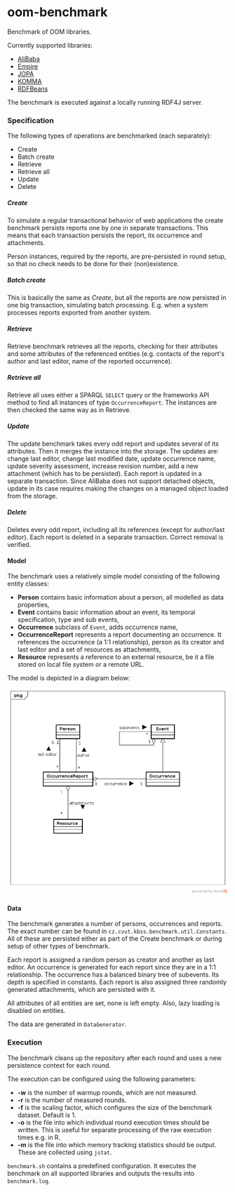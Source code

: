 # oom-benchmark

Benchmark of OOM libraries.

Currently supported libraries:
* [AliBaba](https://bitbucket.org/openrdf/alibaba/)
* [Empire](https://github.com/mhgrove/Empire)
* [JOPA](https://github.com/kbss-cvut/jopa)
* [KOMMA](https://github.com/komma/komma)
* [RDFBeans](https://rdfbeans.github.io/)

The benchmark is executed against a locally running RDF4J server.


### Specification

The following types of operations are benchmarked (each separately):
* Create
* Batch create
* Retrieve
* Retrieve all
* Update
* Delete

##### Create

To simulate a regular transactional behavior of web applications the create benchmark persists reports one by one in separate transactions. 
This means that each transaction persists the report, its occurrence and attachments.

Person instances, required by the reports, are pre-persisted in round setup, so that no check needs to be done for their (non)existence.


##### Batch create

This is basically the same as _Create_, but all the reports are now persisted in one big transaction, simulating batch processing. E.g. when a
system processes reports exported from another system.


##### Retrieve

Retrieve benchmark retrieves all the reports, checking for their attributes and some attributes of the referenced entities (e.g. contacts
of the report's author and last editor, name of the reported occurrence).

##### Retrieve all

Retrieve all uses either a SPARQL `SELECT` query or the frameworks API method to find all instances of type `OccurrenceReport`. The instances
are then checked the same way as in Retrieve.

##### Update

The update benchmark takes every odd report and updates several of its attributes. Then it merges the instance into the storage.
The updates are: change last editor, change last modified date, update occurrence name, update severity assessment, increase revision number,
add a new attachment (which has to be persisted). Each report is updated in a separate transaction. Since AliBaba does not support
detached objects, update in its case requires making the changes on a managed object loaded from the storage.

##### Delete

Deletes every odd report, including all its references (except for author/last editor). Each report is deleted in a separate transaction.
Correct removal is verified.

#### Model

The benchmark uses a relatively simple model consisting of the following entity classes:
* **Person** contains basic information about a person, all modelled as data properties,
* **Event** contains basic information about an event, its temporal specification, type and sub events,
* **Occurrence** subclass of `Event`, adds occurrence name,
* **OccurrenceReport** represents a report documenting an occurrence. It references the occurrence (a 1:1 relationship), person as its creator and last editor and a set of resources as attachments,
* **Resource** represents a reference to an external resource, be it a file stored on local file system or a remote URL.

The model is depicted in a diagram below:

![Model diagram](model.png "Diagram of the object model used in the benchmark.")


#### Data

The benchmark generates a number of persons, occurrences and reports. The exact number can be found in `cz.cvut.kbss.benchmark.util.Constants`.
All of these are persisted either as part of the Create benchmark or during setup of other types of benchmark.

Each report is assigned a random person as creator and another as last editor. An occurrence is generated for each report since they 
are in a 1:1 relationship. The occurrence has a balanced binary tree of subevents. Its depth is specified in constants.
Each report is also assigned three randomly generated attachments, which are persisted with it.

All attributes of all entities are set, none is left empty. Also, lazy loading is disabled on entities.

The data are generated in `DataGenerator`.


### Execution

The benchmark cleans up the repository after each round and uses a new persistence context for each round.

The execution can be configured using the following parameters:

* **-w** is the number of warmup rounds, which are not measured.
* **-r** is the number of measured rounds.
* **-f** is the scaling factor, which configures the size of the benchmark dataset. Default is 1.
* **-o** is the file into which individual round execution times should be written. This is useful for separate processing of the raw execution times e.g. in R.
* **-m** is the file into which memory tracking statistics should be output. These are collected using `jstat`.

`benchmark.sh` contains a predefined configuration. It executes the benchmark on all supported libraries and outputs the results into `benchmark.log`.

